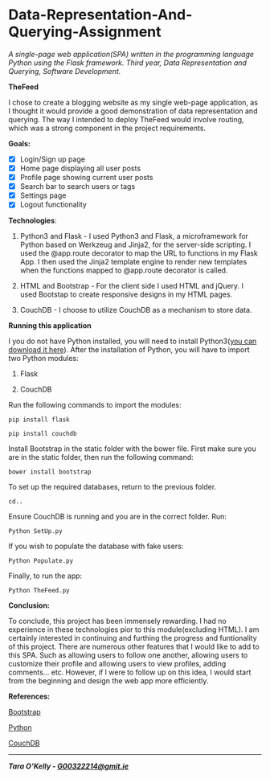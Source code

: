 # Data-Representation-And-Querying-Assignment
*A single-page web application(SPA) written in the programming language Python using the Flask framework. Third year, Data Representation and Querying, Software Development.*

**TheFeed**

I chose to create a blogging website as my single web-page application, as I thought it would provide a good demonstration of data representation and querying. The way I intended to deploy TheFeed would involve routing, which was a strong component in the project requirements. 

**Goals:**

- [x] Login/Sign up page
- [x] Home page displaying all user posts
- [x] Profile page showing current user posts 
- [x] Search bar to search users or tags
- [x] Settings page
- [x] Logout functionality

**Technologies**:

1. Python3 and Flask - I used Python3 and Flask, a microframework for Python based on Werkzeug and Jinja2, for the server-side scripting. I used the @app.route decorator to map the URL to functions in my Flask App. I then used the Jinja2 template engine to render new templates when the functions mapped to @app.route decorator is called.

2. HTML and Bootstrap - For the client side I used HTML and jQuery. I used Bootstap to create responsive designs in my HTML pages.

3. CouchDB - I choose to utilize CouchDB as a mechanism to store data. 

**Running this application**

I you do not have Python installed, you will need to install Python3([you can download it here](https://www.python.org/downloads/)). After the installation of Python, you will have to import two Python modules: 

1. Flask

2. CouchDB

Run the following commands to import the modules:

```
pip install flask
```

```
pip install couchdb
```

Install Bootstrap in the static folder with the bower file. First make sure you are in the static folder, then run the following command:

```
bower install bootstrap
```

To set up the required databases, return to the previous folder.

```
cd..
```

Ensure CouchDB is running and you are in the correct folder. Run:

```
Python SetUp.py
```

If you wish to populate the database with fake users:

```
Python Populate.py
```

Finally, to run the app:

```
Python TheFeed.py
```

**Conclusion:**

To conclude, this project has been immensely rewarding. I had no experience in these technologies pior to this module(excluding HTML). I am certainly interested in continuing and furthing the progress and funtionality of this project. There are numerous other features that I would like to add to this SPA. Such as allowing users to follow one another, allowing users to customize their profile and allowing users to view profiles, adding comments... etc. However, if I were to follow up on this idea, I would start from the beginning and design the web app more efficiently.

**References:**

[Bootstrap](http://getbootstrap.com/)

[Python](https://www.python.org/)

[CouchDB](http://couchdb.apache.org/)

-----

__*Tara O'Kelly - G00322214@gmit.ie*__
